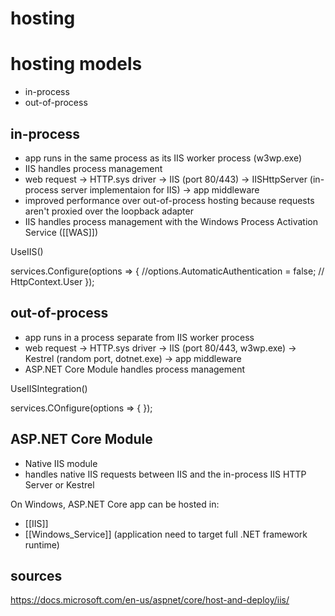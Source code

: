 # hosting

# hosting models
- in-process
- out-of-process


## in-process
- app runs in the same process as its IIS worker process (w3wp.exe)
- IIS handles process management
- web request -> HTTP.sys driver -> IIS (port 80/443) -> IISHttpServer (in-process server implementaion for IIS) -> app middleware
- improved performance over out-of-process hosting because requests aren't proxied over the loopback adapter
- IIS handles process management with the Windows Process Activation Service ([[WAS]])

UseIIS()

services.Configure<IISServerOptions>(options =>
{
  //options.AutomaticAuthentication = false; // HttpContext.User
});

## out-of-process
- app runs in a process separate from IIS worker process
- web request -> HTTP.sys driver -> IIS (port 80/443, w3wp.exe) -> Kestrel (random port, dotnet.exe) -> app middleware
- ASP.NET Core Module handles process management

UseIISIntegration()

services.COnfigure<IISOptions>(options =>
{
});


## ASP.NET Core Module
- Native IIS module
- handles native IIS requests between IIS and the in-process IIS HTTP Server or Kestrel


On Windows, ASP.NET Core app can be hosted in:
* [[IIS]]
* [[Windows_Service]] (application need to target full .NET framework runtime)






## sources
https://docs.microsoft.com/en-us/aspnet/core/host-and-deploy/iis/

